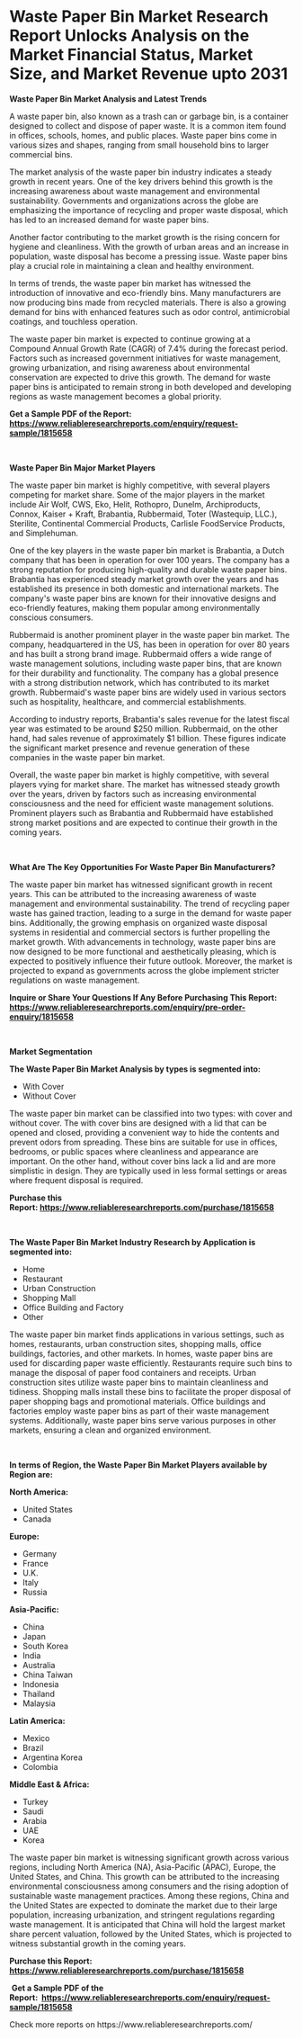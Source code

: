 <p><h1>Waste Paper Bin Market Research Report Unlocks Analysis on the Market Financial Status, Market Size, and Market Revenue upto 2031</h1></p><p><strong>Waste Paper Bin Market Analysis and Latest Trends</strong></p>
<p><p>A waste paper bin, also known as a trash can or garbage bin, is a container designed to collect and dispose of paper waste. It is a common item found in offices, schools, homes, and public places. Waste paper bins come in various sizes and shapes, ranging from small household bins to larger commercial bins.</p><p>The market analysis of the waste paper bin industry indicates a steady growth in recent years. One of the key drivers behind this growth is the increasing awareness about waste management and environmental sustainability. Governments and organizations across the globe are emphasizing the importance of recycling and proper waste disposal, which has led to an increased demand for waste paper bins.</p><p>Another factor contributing to the market growth is the rising concern for hygiene and cleanliness. With the growth of urban areas and an increase in population, waste disposal has become a pressing issue. Waste paper bins play a crucial role in maintaining a clean and healthy environment.</p><p>In terms of trends, the waste paper bin market has witnessed the introduction of innovative and eco-friendly bins. Many manufacturers are now producing bins made from recycled materials. There is also a growing demand for bins with enhanced features such as odor control, antimicrobial coatings, and touchless operation.</p><p>The waste paper bin market is expected to continue growing at a Compound Annual Growth Rate (CAGR) of 7.4% during the forecast period. Factors such as increased government initiatives for waste management, growing urbanization, and rising awareness about environmental conservation are expected to drive this growth. The demand for waste paper bins is anticipated to remain strong in both developed and developing regions as waste management becomes a global priority.</p></p>
<p><strong>Get a Sample PDF of the Report:&nbsp; <a href="https://www.reliableresearchreports.com/enquiry/request-sample/1815658">https://www.reliableresearchreports.com/enquiry/request-sample/1815658</a></strong></p>
<p>&nbsp;</p>
<p><strong>Waste Paper Bin Major Market Players</strong></p>
<p><p>The waste paper bin market is highly competitive, with several players competing for market share. Some of the major players in the market include Air Wolf, CWS, Eko, Helit, Rothopro, Dunelm, Archiproducts, Connox, Kaiser + Kraft, Brabantia, Rubbermaid, Toter (Wastequip, LLC.), Sterilite, Continental Commercial Products, Carlisle FoodService Products, and Simplehuman.</p><p>One of the key players in the waste paper bin market is Brabantia, a Dutch company that has been in operation for over 100 years. The company has a strong reputation for producing high-quality and durable waste paper bins. Brabantia has experienced steady market growth over the years and has established its presence in both domestic and international markets. The company's waste paper bins are known for their innovative designs and eco-friendly features, making them popular among environmentally conscious consumers.</p><p>Rubbermaid is another prominent player in the waste paper bin market. The company, headquartered in the US, has been in operation for over 80 years and has built a strong brand image. Rubbermaid offers a wide range of waste management solutions, including waste paper bins, that are known for their durability and functionality. The company has a global presence with a strong distribution network, which has contributed to its market growth. Rubbermaid's waste paper bins are widely used in various sectors such as hospitality, healthcare, and commercial establishments.</p><p>According to industry reports, Brabantia's sales revenue for the latest fiscal year was estimated to be around $250 million. Rubbermaid, on the other hand, had sales revenue of approximately $1 billion. These figures indicate the significant market presence and revenue generation of these companies in the waste paper bin market.</p><p>Overall, the waste paper bin market is highly competitive, with several players vying for market share. The market has witnessed steady growth over the years, driven by factors such as increasing environmental consciousness and the need for efficient waste management solutions. Prominent players such as Brabantia and Rubbermaid have established strong market positions and are expected to continue their growth in the coming years.</p></p>
<p>&nbsp;</p>
<p><strong>What Are The Key Opportunities For Waste Paper Bin Manufacturers?</strong></p>
<p><p>The waste paper bin market has witnessed significant growth in recent years. This can be attributed to the increasing awareness of waste management and environmental sustainability. The trend of recycling paper waste has gained traction, leading to a surge in the demand for waste paper bins. Additionally, the growing emphasis on organized waste disposal systems in residential and commercial sectors is further propelling the market growth. With advancements in technology, waste paper bins are now designed to be more functional and aesthetically pleasing, which is expected to positively influence their future outlook. Moreover, the market is projected to expand as governments across the globe implement stricter regulations on waste management.</p></p>
<p><strong>Inquire or Share Your Questions If Any Before Purchasing This Report: <a href="https://www.reliableresearchreports.com/enquiry/pre-order-enquiry/1815658">https://www.reliableresearchreports.com/enquiry/pre-order-enquiry/1815658</a></strong></p>
<p>&nbsp;</p>
<p><strong>Market Segmentation</strong></p>
<p><strong>The Waste Paper Bin Market Analysis by types is segmented into:</strong></p>
<p><ul><li>With Cover</li><li>Without Cover</li></ul></p>
<p><p>The waste paper bin market can be classified into two types: with cover and without cover. The with cover bins are designed with a lid that can be opened and closed, providing a convenient way to hide the contents and prevent odors from spreading. These bins are suitable for use in offices, bedrooms, or public spaces where cleanliness and appearance are important. On the other hand, without cover bins lack a lid and are more simplistic in design. They are typically used in less formal settings or areas where frequent disposal is required.</p></p>
<p><strong>Purchase this Report:&nbsp;<a href="https://www.reliableresearchreports.com/purchase/1815658">https://www.reliableresearchreports.com/purchase/1815658</a></strong></p>
<p>&nbsp;</p>
<p><strong>The Waste Paper Bin Market Industry Research by Application is segmented into:</strong></p>
<p><ul><li>Home</li><li>Restaurant</li><li>Urban Construction</li><li>Shopping Mall</li><li>Office Building and Factory</li><li>Other</li></ul></p>
<p><p>The waste paper bin market finds applications in various settings, such as homes, restaurants, urban construction sites, shopping malls, office buildings, factories, and other markets. In homes, waste paper bins are used for discarding paper waste efficiently. Restaurants require such bins to manage the disposal of paper food containers and receipts. Urban construction sites utilize waste paper bins to maintain cleanliness and tidiness. Shopping malls install these bins to facilitate the proper disposal of paper shopping bags and promotional materials. Office buildings and factories employ waste paper bins as part of their waste management systems. Additionally, waste paper bins serve various purposes in other markets, ensuring a clean and organized environment.</p></p>
<p>&nbsp;</p>
<p><strong>In terms of Region, the Waste Paper Bin Market Players available by Region are:</strong></p>
<p>
    <p> <strong> North America: </strong>
        <ul>
            <li>United States</li>
            <li>Canada</li>
        </ul>
        </p> 
    <p> <strong> Europe: </strong>
        <ul>
            <li>Germany</li>
            <li>France</li>
            <li>U.K.</li>
            <li>Italy</li>
            <li>Russia</li>
        </ul>
        </p> 
    <p> <strong> Asia-Pacific: </strong>
        <ul>
            <li>China</li>
            <li>Japan</li>
            <li>South Korea</li>
            <li>India</li>
            <li>Australia</li>
            <li>China Taiwan</li>
            <li>Indonesia</li>
            <li>Thailand</li>
            <li>Malaysia</li>
        </ul>
        </p> 
    <p> <strong> Latin America: </strong>
        <ul>
            <li>Mexico</li>
            <li>Brazil</li>
            <li>Argentina Korea</li>
            <li>Colombia</li>
        </ul>
        </p> 
    <p> <strong> Middle East & Africa: </strong>
        <ul>
            <li>Turkey</li>
            <li>Saudi</li>
            <li>Arabia</li>
            <li>UAE</li>
            <li>Korea</li>
        </ul>
    </p>
    </p>
<p><p>The waste paper bin market is witnessing significant growth across various regions, including North America (NA), Asia-Pacific (APAC), Europe, the United States, and China. This growth can be attributed to the increasing environmental consciousness among consumers and the rising adoption of sustainable waste management practices. Among these regions, China and the United States are expected to dominate the market due to their large population, increasing urbanization, and stringent regulations regarding waste management. It is anticipated that China will hold the largest market share percent valuation, followed by the United States, which is projected to witness substantial growth in the coming years.</p></p>
<p><strong>Purchase this Report: <a href="https://www.reliableresearchreports.com/purchase/1815658">https://www.reliableresearchreports.com/purchase/1815658</a></strong></p>
<p>&nbsp;<strong>Get a Sample PDF of the Report:&nbsp;&nbsp;<a href="https://www.reliableresearchreports.com/enquiry/request-sample/1815658">https://www.reliableresearchreports.com/enquiry/request-sample/1815658</a></strong></p>
<p><strong></strong></p>
<p>Check more reports on https://www.reliableresearchreports.com/</p>